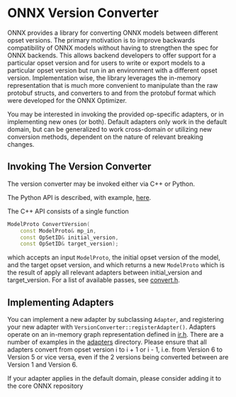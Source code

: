<!--
Copyright (c) ONNX Project Contributors

SPDX-License-Identifier: Apache-2.0
-->

# ONNX Version Converter

ONNX provides a library for converting ONNX models between different
opset versions. The primary motivation is to improve backwards compatibility of ONNX
models without having to strengthen the spec for ONNX backends.  This
allows backend developers to offer support for a particular opset version
and for users to write or export models to a particular opset version but
run in an environment with a different opset version. Implementation wise, the library leverages the in-memory representation that is much more convenient to manipulate than the raw protobuf structs, and converters to and from the protobuf format which were developed for the ONNX Optimizer.

You may be interested in invoking the provided op-specific adapters, or in
implementing new ones (or both). Default adapters only work in the default
domain, but can be generalized to work cross-domain or utilizing new
conversion methods, dependent on the nature of relevant breaking changes.

## Invoking The Version Converter

The version converter may be invoked either via C++ or Python.

The Python API
is described, with example,
[here](PythonAPIOverview.md#converting-version-of-an-onnx-model-within-default-domain-aionnx).

The C++ API consists of a single function

```cpp
ModelProto ConvertVersion(
    const ModelProto& mp_in,
    const OpSetID& initial_version,
    const OpSetID& target_version);
```

which accepts an input `ModelProto`, the initial opset version of the model,
and the target opset version, and which returns a new `ModelProto` which
is the result of apply all relevant adapters between initial_version and
target_version. For a list of available passes, see
[convert.h](/onnx/version_converter/convert.h).

## Implementing Adapters

You can implement a new adapter by subclassing `Adapter`, and registering
your new adapter with `VersionConverter::registerAdapter()`. Adapters operate
on an in-memory graph representation defined in [ir.h](/onnx/common/ir.h).
There are a number of examples in the [adapters](/onnx/version_converter/adapters)
directory.  Please ensure that all adapters convert from opset version i to i + 1
or i - 1, i.e. from Version 6 to Version 5 or vice versa, even if the 2 versions
being converted between are Version 1 and Version 6.

If your adapter applies in the default domain, please consider adding it
to the core ONNX repository
